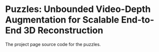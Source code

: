 # Puzzles: Unbounded Video-Depth Augmentation for Scalable End-to-End 3D Reconstruction
The project page source code for the puzzles.
